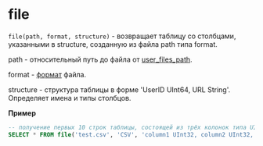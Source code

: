 <a name="table_functions-file"></a>

# file

`file(path, format, structure)` - возвращает таблицу со столбцами, указанными в structure, созданную из файла path типа format.

path - относительный путь до файла от [user_files_path](../operations/server_settings/settings.md#user_files_path).

format - [формат](../interfaces/formats.md#formats) файла.

structure - структура таблицы в форме 'UserID UInt64, URL String'. Определяет имена и типы столбцов.

**Пример**

```sql
-- получение первых 10 строк таблицы, состоящей из трёх колонок типа UInt32 из CSV файла
SELECT * FROM file('test.csv', 'CSV', 'column1 UInt32, column2 UInt32, column3 UInt32') LIMIT 10
```
